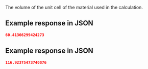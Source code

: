The volume of the unit cell of the material used in the calculation.







## Example response in JSON

```json
60.41366299424273
```

## Example response in JSON

```json
116.92375473740876
```

